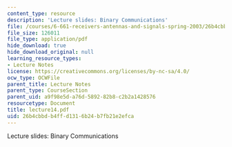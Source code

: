 ```yaml
---
content_type: resource
description: 'Lecture slides: Binary Communications'
file: /courses/6-661-receivers-antennas-and-signals-spring-2003/26b4cbbdb4ffd1316b24b7fb21e2efca_lecture14.pdf
file_size: 126011
file_type: application/pdf
hide_download: true
hide_download_original: null
learning_resource_types:
- Lecture Notes
license: https://creativecommons.org/licenses/by-nc-sa/4.0/
ocw_type: OCWFile
parent_title: Lecture Notes
parent_type: CourseSection
parent_uid: a9f98e5d-a76d-5892-82b8-c2b2a1428576
resourcetype: Document
title: lecture14.pdf
uid: 26b4cbbd-b4ff-d131-6b24-b7fb21e2efca
---
```

Lecture slides: Binary Communications